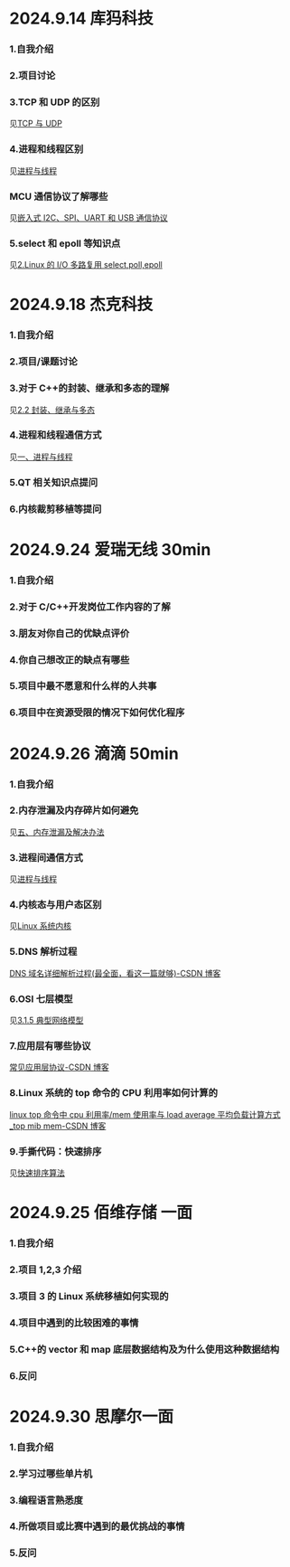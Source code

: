 # 2024.9.14 库犸科技

### 1.自我介绍

### 2.项目讨论

### 3.TCP 和 UDP 的区别

见[TCP 与 UDP](../../知识学习/计算机网络/TCP与UDP.md)

### 4.进程和线程区别

见[进程与线程](../../知识学习/操作系统/进程与线程.md)

### MCU 通信协议了解哪些

见[嵌入式 I2C、SPI、UART 和 USB 通信协议](../../知识学习/嵌入式/嵌入式I2C、SPI、UART和USB通信协议.md)

### 5.select 和 epoll 等知识点

见[2.Linux 的 I/O 多路复用 select,poll,epoll](../笔试整理.md#2.Linux%20的%20I/O%20多路复用%20select,poll,epoll)

# 2024.9.18 杰克科技

### 1.自我介绍

### 2.项目/课题讨论

### 3.对于 C++的封装、继承和多态的理解

见[2.2 封装、继承与多态](<../../知识学习/嵌入式面经题全解析(软件开发C++面经).md#2.2%20封装、继承与多态>)

### 4.进程和线程通信方式

见[一、进程与线程](<../../知识学习/嵌入式面经题全解析(软件开发C++面经).md#一、进程与线程>)

### 5.QT 相关知识点提问

### 6.内核裁剪移植等提问

# 2024.9.24 爱瑞无线 30min

### 1.自我介绍

### 2.对于 C/C++开发岗位工作内容的了解

### 3.朋友对你自己的优缺点评价

### 4.你自己想改正的缺点有哪些

### 5.项目中最不愿意和什么样的人共事

### 6.项目中在资源受限的情况下如何优化程序

# 2024.9.26 滴滴 50min

### 1.自我介绍

### 2.内存泄漏及内存碎片如何避免

见[五、内存泄漏及解决办法](拼多多面试.md#五、内存泄漏及解决办法)

### 3.进程间通信方式

见[进程与线程](../../知识学习/操作系统/进程与线程.md)

### 4.内核态与用户态区别

见[Linux 系统内核](../../知识学习/操作系统/Linux/Linux系统内核.md)

### 5.DNS 解析过程

[DNS 域名详细解析过程(最全面，看这一篇就够)-CSDN 博客](https://blog.csdn.net/bangshao1989/article/details/121913780)

### 6.OSI 七层模型

见[3.1.5 典型网络模型](<../../知识学习/嵌入式面经题全解析(软件开发C++面经).md#3.1.5%20典型网络模型>)

### 7.应用层有哪些协议

[常见应用层协议-CSDN 博客](https://blog.csdn.net/weixin_42109012/article/details/101983608)

### 8.Linux 系统的 top 命令的 CPU 利用率如何计算的

[linux top 命令中 cpu 利用率/mem 使用率与 load average 平均负载计算方式\_top mib mem-CSDN 博客](https://blog.csdn.net/maybeYoc/article/details/135341697)

### 9.手撕代码：快速排序

见[快速排序算法](../../知识学习/数据结构与算法/排序算法/快速排序算法.md)

# 2024.9.25 佰维存储 一面

### 1.自我介绍

### 2.项目 1,2,3 介绍

### 3.项目 3 的 Linux 系统移植如何实现的

### 4.项目中遇到的比较困难的事情

### 5.C++的 vector 和 map 底层数据结构及为什么使用这种数据结构

### 6.反问

# 2024.9.30 思摩尔一面

### 1.自我介绍

### 2.学习过哪些单片机

### 3.编程语言熟悉度

### 4.所做项目或比赛中遇到的最优挑战的事情

### 5.反问
